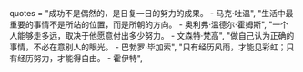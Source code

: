 quotes = 
  "成功不是偶然的，是日复一日的努力的成果。 - 马克·吐温",
  "生活中最重要的事情不是所站的位置，而是所朝的方向。 - 奥利弗·温德尔·霍姆斯",
  "一个人能够走多远，取决于他愿意付出多少努力。 - 文森特·梵高",
  "做自己认为正确的事情，不必在意别人的眼光。 - 巴勃罗·毕加索",
  "只有经历风雨，才能见彩虹；只有经历努力，才能得自由。 - 霍伊特",
